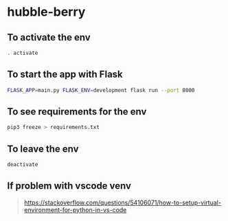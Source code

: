 # hubble-berry


## To activate the env

```sh
. activate
```
## To start the app with Flask

```sh
FLASK_APP=main.py FLASK_ENV=development flask run --port 8000
```

## To see requirements for the env

```sh
pip3 freeze > requirements.txt
```

## To leave the env

```sh
deactivate
```

## If problem with vscode venv

> https://stackoverflow.com/questions/54106071/how-to-setup-virtual-environment-for-python-in-vs-code

<br>
